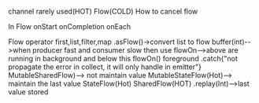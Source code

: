channel rarely used(HOT)
Flow(COLD)
How to cancel flow

In Flow
onStart
onCompletion
onEach

Flow operator
first,list,filter,map
.asFlow()->convert list to flow 
buffer(int)-->when producer fast and consumer slow then use 
flowOn-->above are running in background and below this flowOn() foreground
.catch{"not propagate the error in collect, it will only handle in emitter"}
MutableSharedFlow)--> not maintain value
MutableStateFlow(Hot)--> maintain the last value
StateFlow(Hot)
SharedFlow(HOT)
.replay(Int)-->last value stored
